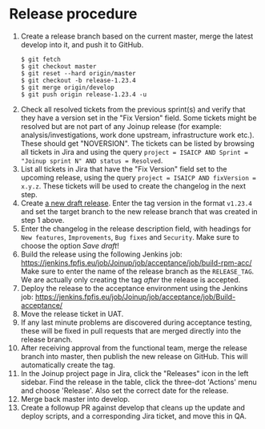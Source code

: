 Release procedure
=================

1. Create a release branch based on the current master, merge the latest develop
   into it, and push it to GitHub.
   ```
   $ git fetch
   $ git checkout master
   $ git reset --hard origin/master
   $ git checkout -b release-1.23.4
   $ git merge origin/develop
   $ git push origin release-1.23.4 -u
   ```
1. Check all resolved tickets from the previous sprint(s) and verify that they
   have a version set in the "Fix Version" field. Some tickets might be resolved
   but are not part of any Joinup release (for example: analysis/investigations,
   work done upstream, infrastructure work etc.). These should get "NOVERSION".
   The tickets can be listed by browsing all tickets in Jira and using the query
   `project = ISAICP AND Sprint = "Joinup sprint N" AND status = Resolved`.
1. List all tickets in Jira that have the "Fix Version" field set to the
   upcoming release, using the query `project = ISAICP AND fixVersion = x.y.z`.
   These tickets will be used to create the changelog in the next step.
1. Create [a new draft
   release](https://github.com/ec-europa/joinup-dev/releases/new). Enter the tag
   version in the format `v1.23.4` and set the target branch to the new release
   branch that was created in step 1 above.
1. Enter the changelog in the release description field, with headings for `New
   features`, `Improvements`, `Bug fixes` and `Security`. Make sure to choose
   the option *Save draft*!
1. Build the release using the following Jenkins job:
   https://jenkins.fpfis.eu/job/Joinup/job/acceptance/job/build-rpm-acc/
   Make sure to enter the name of the release branch as the `RELEASE_TAG`. We
   are actually only creating the tag _after_ the release is accepted.
1. Deploy the release to the acceptance environment using the Jenkins job:
   https://jenkins.fpfis.eu/job/Joinup/job/acceptance/job/Build-acceptance/
1. Move the release ticket in UAT.
1. If any last minute problems are discovered during acceptance testing, these
   will be fixed in pull requests that are merged directly into the release
   branch.
1. After receiving approval from the functional team, merge the release branch
   into master, then publish the new release on GitHub. This will automatically
   create the tag.
1. In the Joinup project page in Jira, click the "Releases" icon in the left
   sidebar. Find the release in the table, click the three-dot 'Actions' menu
   and choose 'Release'. Also set the correct date for the release.
1. Merge back master into develop.
1. Create a followup PR against develop that cleans up the update and deploy
   scripts, and a corresponding Jira ticket, and move this in QA.
